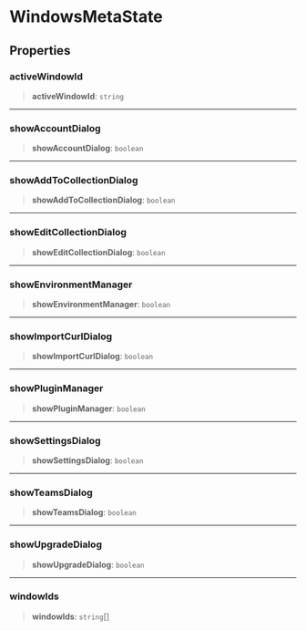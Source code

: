 # WindowsMetaState

## Properties

### activeWindowId

> **activeWindowId**: `string`

***

### showAccountDialog

> **showAccountDialog**: `boolean`

***

### showAddToCollectionDialog

> **showAddToCollectionDialog**: `boolean`

***

### showEditCollectionDialog

> **showEditCollectionDialog**: `boolean`

***

### showEnvironmentManager

> **showEnvironmentManager**: `boolean`

***

### showImportCurlDialog

> **showImportCurlDialog**: `boolean`

***

### showPluginManager

> **showPluginManager**: `boolean`

***

### showSettingsDialog

> **showSettingsDialog**: `boolean`

***

### showTeamsDialog

> **showTeamsDialog**: `boolean`

***

### showUpgradeDialog

> **showUpgradeDialog**: `boolean`

***

### windowIds

> **windowIds**: `string`[]

